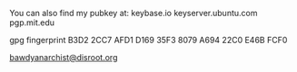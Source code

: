 You can also find my pubkey at:
keybase.io
keyserver.ubuntu.com
pgp.mit.edu

gpg fingerprint
B3D2 2CC7 AFD1 D169 35F3  8079 A694 22C0 E46B FCF0

bawdyanarchist@disroot.org

